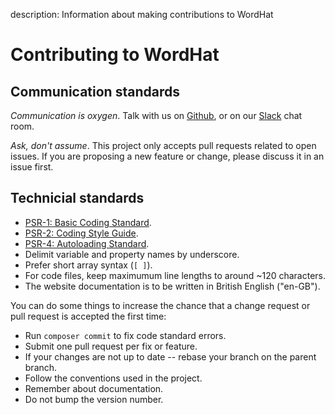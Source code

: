 description: Information about making contributions to WordHat
# Contributing to WordHat

## Communication standards
*Communication is oxygen*. Talk with us on [Github](https://github.com/paulgibbs/behat-wordpress-extension), or on our [Slack](https://wordhat.herokuapp.com) chat room.

*Ask, don't assume*. This project only accepts pull requests related to open issues. If you are proposing a new feature or change, please discuss it in an issue first.


## Technicial standards
 * [PSR-1: Basic Coding Standard](https://github.com/php-fig/fig-standards/blob/master/accepted/PSR-1-basic-coding-standard.md).
 * [PSR-2: Coding Style Guide](https://github.com/php-fig/fig-standards/blob/master/accepted/PSR-2-coding-style-guide.md).
 * [PSR-4: Autoloading Standard](https://github.com/php-fig/fig-standards/blob/master/accepted/PSR-4-autoloader.md).
 * Delimit variable and property names by underscore.
 * Prefer short array syntax (`[ ]`).
 * For code files, keep maximumum line lengths to around ~120 characters.
 * The website documentation is to be written in British English ("en-GB").

You can do some things to increase the chance that a change request or pull request is accepted the first time:

 * Run `composer commit` to fix code standard errors.
 * Submit one pull request per fix or feature.
 * If your changes are not up to date -- rebase your branch on the parent branch.
 * Follow the conventions used in the project.
 * Remember about documentation.
 * Do not bump the version number.
